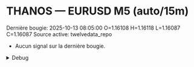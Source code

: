# THANOS — EURUSD M5 (auto/15m)
Dernière bougie: 2025-10-13 08:05:00  O=1.16108  H=1.16118  L=1.16087  C=1.16087
Source active: twelvedata_repo

- Aucun signal sur la dernière bougie.

<details><summary>Debug</summary>

- TD_API_KEY manquant.

</details>